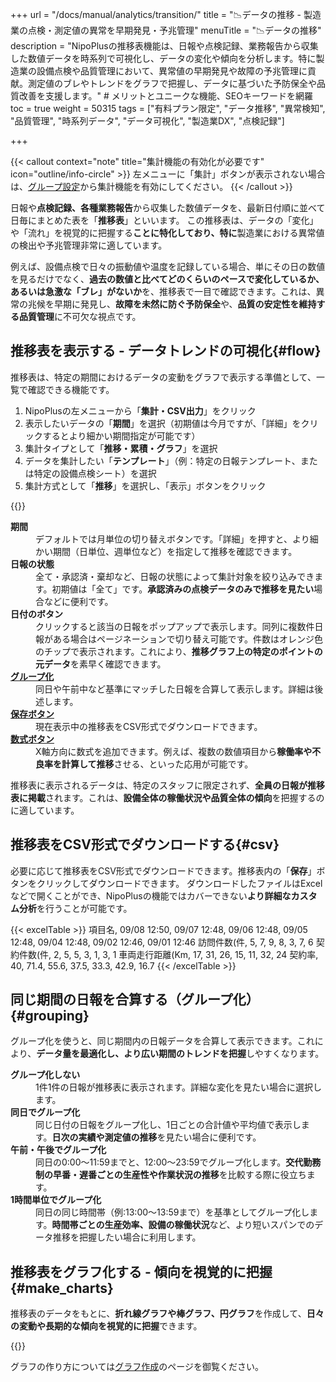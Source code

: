 +++
url = "/docs/manual/analytics/transition/"
title = "📉データの推移 - 製造業の点検・測定値の異常を早期発見・予兆管理" 
menuTitle = "📉データの推移"
description = "NipoPlusの推移表機能は、日報や点検記録、業務報告から収集した数値データを時系列で可視化し、データの変化や傾向を分析します。特に製造業の設備点検や品質管理において、異常値の早期発見や故障の予兆管理に貢献。測定値のブレやトレンドをグラフで把握し、データに基づいた予防保全や品質改善を支援します。" # メリットとユニークな機能、SEOキーワードを網羅
toc = true
weight = 50315
tags = ["有料プラン限定", "データ推移", "異常検知",  "品質管理", "時系列データ",  "データ可視化", "製造業DX", "点検記録"]

+++

{{< callout context="note" title="集計機能の有効化が必要です" icon="outline/info-circle" >}}
左メニューに「集計」ボタンが表示されない場合は、[グループ設定](/docs/setup/setting-group/#optionalFunction)から集計機能を有効にしてください。
{{< /callout >}}

日報や<strong>点検記録、各種業務報告</strong>から収集した数値データを、最新日付順に並べて日毎にまとめた表を「<strong>推移表</strong>」といいます。
この推移表は、データの「変化」や「流れ」を視覚的に把握する**ことに特化しており、特に**製造業における異常値の検出や予兆管理非常に適しています。

例えば、設備点検で日々の振動値や温度を記録している場合、単にその日の数値を見るだけでなく、**過去の数値と比べてどのくらいのペースで変化しているか、あるいは急激な「ブレ」がないか**を、推移表で一目で確認できます。これは、異常の兆候を早期に発見し、**故障を未然に防ぐ予防保全**や、**品質の安定性を維持する品質管理**に不可欠な視点です。

## 推移表を表示する - データトレンドの可視化{#flow}

推移表は、特定の期間におけるデータの変動をグラフで表示する準備として、一覧で確認できる機能です。

1.  NipoPlusの左メニューから「<strong>集計・CSV出力</strong>」をクリック
2.  表示したいデータの「<strong>期間</strong>」を選択（初期値は今月ですが、「詳細」をクリックするとより細かい期間指定が可能です）
3.  集計タイプとして「<strong>推移・累積・グラフ</strong>」を選択
4.  データを集計したい「<strong>テンプレート</strong>」（例：特定の日報テンプレート、または特定の設備点検シート）を選択
5.  集計方式として「<strong>推移</strong>」を選択し、「表示」ボタンをクリック

{{<iTablet filename="img/flow" msg="推移表は、生産数の日々の変動、設備点検の測定値の推移、品質管理における不良率の傾向など、データの流れや異常な値を見つけるのに適しています" alice="pc">}}

<dl class="basic">
<dt><strong>期間</strong></dt>
<dd>デフォルトでは月単位の切り替えボタンです。「詳細」を押すと、より細かい期間（日単位、週単位など）を指定して推移を確認できます。</dd>
<dt><strong>日報の状態</strong></dt>
<dd>全て・承認済・棄却など、日報の状態によって集計対象を絞り込みできます。初期値は「全て」です。<strong>承認済みの点検データのみで推移を見たい</strong>場合などに便利です。</dd>
<dt><strong>日付のボタン</strong></dt>
<dd>クリックすると該当の日報をポップアップで表示します。同列に複数件日報がある場合はページネーションで切り替え可能です。件数はオレンジ色のチップで表示されます。これにより、<strong>推移グラフ上の特定のポイントの元データ</strong>を素早く確認できます。</dd>
<dt><a href="#grouping"><strong>グループ化</strong></a></dt>
<dd>同日や午前中など基準にマッチした日報を合算して表示します。詳細は後述します。</dd>
<dt><a href="#csv"><strong>保存ボタン</strong></a></dt>
<dd>現在表示中の推移表をCSV形式でダウンロードできます。</dd>
<dt><a href="#formula"><strong>数式ボタン</strong></a></dt>
<dd>X軸方向に数式を追加できます。例えば、複数の数値項目から<strong>稼働率や不良率を計算して推移</strong>させる、といった応用が可能です。</dd>
</dl>

推移表に表示されるデータは、特定のスタッフに限定されず、**全員の日報が推移表に掲載**されます。これは、<strong>設備全体の稼働状況や品質全体の傾向</strong>を把握するのに適しています。

## 推移表をCSV形式でダウンロードする{#csv}

必要に応じて推移表をCSV形式でダウンロードできます。推移表内の「<strong>保存</strong>」ボタンをクリックしてダウンロードできます。
ダウンロードしたファイルはExcelなどで開くことができ、NipoPlusの機能ではカバーできない**より詳細なカスタム分析**を行うことが可能です。

{{< excelTable >}}
項目名, 09/08 12:50, 09/07 12:48, 09/06 12:48, 09/05 12:48, 09/04 12:48, 09/02 12:46, 09/01 12:46
訪問件数(件, 5, 7, 9, 8, 3, 7, 6
契約件数(件, 2, 5, 5, 3, 1, 3, 1
車両走行距離(Km, 17, 31, 26, 15, 11, 32, 24
契約率, 40, 71.4, 55.6, 37.5, 33.3, 42.9, 16.7
{{< /excelTable >}}

## 同じ期間の日報を合算する（グループ化）{#grouping}

グループ化を使うと、同じ期間内の日報データを合算して表示できます。これにより、**データ量を最適化し、より広い期間のトレンドを把握**しやすくなります。

<dl class="basic">
<dt><strong>グループ化しない</strong></dt>
<dd>1件1件の日報が推移表に表示されます。詳細な変化を見たい場合に選択します。</dd>
<dt><strong>同日でグループ化</strong></dt>
<dd>同じ日付の日報をグループ化し、1日ごとの合計値や平均値で表示します。<strong>日次の実績や測定値の推移</strong>を見たい場合に便利です。</dd>
<dt><strong>午前・午後でグループ化</strong></dt>
<dd>同日の0:00〜11:59までと、12:00〜23:59でグループ化します。<strong>交代勤務制の早番・遅番ごとの生産性や作業状況の推移</strong>を比較する際に役立ちます。</dd>
<dt><strong>1時間単位でグループ化</strong></dt>
<dd>同日の同じ時間帯（例:13:00〜13:59まで）を基準としてグループ化します。<strong>時間帯ごとの生産効率、設備の稼働状況</strong>など、より短いスパンでのデータ推移を把握したい場合に利用します。</dd>
</dl>

## 推移表をグラフ化する - 傾向を視覚的に把握{#make_charts}

推移表のデータをもとに、<strong>折れ線グラフや棒グラフ、円グラフ</strong>を作成して、<strong>日々の変動や長期的な傾向を視覚的に把握</strong>できます。

{{<iTablet filename="img/linecharts" msg="グラフ化すれば、製品の不良率が上昇傾向にある、設備の振動値が安定している、といったデータの傾向がすぐに分かります。異常の早期発見に役立ちます" alice="ok">}}

グラフの作り方については[グラフ作成](/docs/manual/analytics/chart/)のページを御覧ください。
